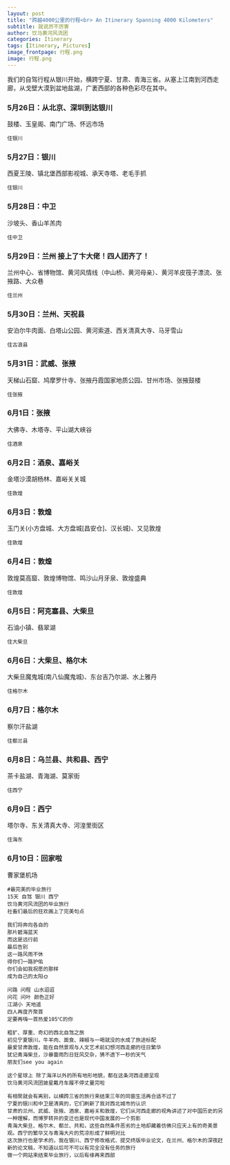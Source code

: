 ```yaml
---
layout: post
title: "跨越4000公里的行程<br> An Itinerary Spanning 4000 Kilometers"
subtitle: 就说厉不厉害
author: 饮马黄河风流团
categories: Itinerary
tags: [Itinerary, Pictures]
image_frontpage: 行程.png
image: 行程.png
---
```


我们的自驾行程从银川开始，横跨宁夏、甘肃、青海三省。从塞上江南到河西走廊，从戈壁大漠到盆地盐湖，广袤西部的各种色彩尽在其中。

### 5月26日：从北京、深圳到达银川
鼓楼、玉皇阁、南门广场、怀远市场

`住银川`

### 5月27日：银川
西夏王陵、镇北堡西部影视城、承天寺塔、老毛手抓

`住银川`

### 5月28日：中卫
沙坡头、香山羊羔肉

`住中卫`

### 5月29日：兰州 接上了卞大佬！四人团齐了！
兰州中心、省博物馆、黄河风情线（中山桥、黄河母亲）、黄河羊皮筏子漂流、张掖路、大众巷

`住兰州`

### 5月30日：兰州、天祝县
安泊尔牛肉面、白塔山公园、黄河索道、西关清真大寺、马牙雪山

`住古浪县`

### 5月31日：武威、张掖
天梯山石窟、鸠摩罗什寺、张掖丹霞国家地质公园、甘州市场、张掖鼓楼

`住张掖`

### 6月1日：张掖
大佛寺、木塔寺、平山湖大峡谷

`住酒泉`

### 6月2日：酒泉、嘉峪关
金塔沙漠胡杨林、嘉峪关关城

`住敦煌`

### 6月3日：敦煌
玉门关(小方盘城、大方盘城\[昌安仓\]、汉长城)、又见敦煌

`住敦煌`

### 6月4日：敦煌
敦煌莫高窟、敦煌博物馆、鸣沙山月牙泉、敦煌盛典

`住敦煌`

### 6月5日：阿克塞县、大柴旦
石油小镇、翡翠湖

`住大柴旦`

### 6月6日：大柴旦、格尔木
大柴旦魔鬼城(南八仙魔鬼城)、东台吉乃尔湖、水上雅丹

`住格尔木`

### 6月7日：格尔木
察尔汗盐湖

`住都兰县`

### 6月8日：乌兰县、共和县、西宁
茶卡盐湖、青海湖、莫家街

`住西宁`

### 6月9日：西宁
塔尔寺、东关清真大寺、河湟里街区

`住海东`

### 6月10日：回家啦
曹家堡机场


```
#最完美的毕业旅行
15天 自驾 银川️ 西宁 
饮马黄河风流团的毕业旅行
社畜们最后的狂欢画上了完美句点

我们将奔向各自的
那片碧海蓝天
而这是远行前
最后告别
这一路风雨不休
得你们一路护佑
你们会如我祝愿的那样
成为自己的太阳🌞

问路 问程 山水迢迢
问花 问叶 颜色正好
江湖小 天地遥
四人再度齐聚首
定要再嗨一首热爱105℃的你
```

```
粗犷、厚重、奇幻的西北自驾之旅
初见宁夏银川，牛羊肉、面食、辣椒与一喝就没的水成了旅途标配
最爱甘肃敦煌，能在自然景观与人文艺术前幻想河西走廊的往日繁华
犹记青海柴旦，沙暴雷雨烈日狂风交杂，猜不透下一秒的天气
朋友们see you again
```

```
这个星球上 除了海洋以外的所有地形地貌，都在这条河西走廊呈现
饮马黄河风流团披星戴月车履不停丈量完啦
```

```
有相聚就会有离别，以横跨三省的旅行来结束三年的同窗生活再合适不过了
宁夏的银川和中卫是清爽的，它们刷新了我对西北城市的认识
甘肃的兰州、武威、张掖、酒泉、嘉峪关和敦煌，它们从河西走廊的视角讲述了对中国历史的另一种理解，而博罗转井的变迁也是现代中国发展的一个剪影
青海大柴旦、格尔木、都兰、共和，这些自然条件恶劣的土地却藏着仿佛只应天上有的奇美景观。西宁的繁华又与青海大片的荒凉形成了鲜明对比
这次旅行也是学术的，我在银川、西宁修改格式、提交终版毕业论文，在兰州、格尔木的深夜赶新的论文稿，不知道以后可不可以有完全没有任务的旅行
做一个网站来结束毕业旅行，以后有缘再来西部
```